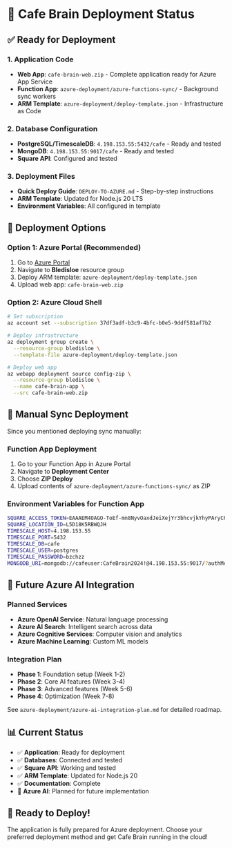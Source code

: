 # 🚀 Cafe Brain Deployment Status

## ✅ Ready for Deployment

### 1. Application Code
- **Web App**: `cafe-brain-web.zip` - Complete application ready for Azure App Service
- **Function App**: `azure-deployment/azure-functions-sync/` - Background sync workers
- **ARM Template**: `azure-deployment/deploy-template.json` - Infrastructure as Code

### 2. Database Configuration
- **PostgreSQL/TimescaleDB**: `4.198.153.55:5432/cafe` - Ready and tested
- **MongoDB**: `4.198.153.55:9017/cafe` - Ready and tested
- **Square API**: Configured and tested

### 3. Deployment Files
- **Quick Deploy Guide**: `DEPLOY-TO-AZURE.md` - Step-by-step instructions
- **ARM Template**: Updated for Node.js 20 LTS
- **Environment Variables**: All configured in template

## 🎯 Deployment Options

### Option 1: Azure Portal (Recommended)
1. Go to [Azure Portal](https://portal.azure.com)
2. Navigate to **Bledisloe** resource group
3. Deploy ARM template: `azure-deployment/deploy-template.json`
4. Upload web app: `cafe-brain-web.zip`

### Option 2: Azure Cloud Shell
```bash
# Set subscription
az account set --subscription 37df3adf-b3c9-4bfc-b0e5-9ddf581af7b2

# Deploy infrastructure
az deployment group create \
  --resource-group bledisloe \
  --template-file azure-deployment/deploy-template.json

# Deploy web app
az webapp deployment source config-zip \
  --resource-group bledisloe \
  --name cafe-brain-app \
  --src cafe-brain-web.zip
```

## 🔧 Manual Sync Deployment

Since you mentioned deploying sync manually:

### Function App Deployment
1. Go to your Function App in Azure Portal
2. Navigate to **Deployment Center**
3. Choose **ZIP Deploy**
4. Upload contents of `azure-deployment/azure-functions-sync/` as ZIP

### Environment Variables for Function App
```bash
SQUARE_ACCESS_TOKEN=EAAAEM4OAGO-ToEf-mn8NyvOaxdJeiXejYr3bhcvjkYhyPAryCRFhsd9h3smTYOv
SQUARE_LOCATION_ID=L5D18K5RBWQJH
TIMESCALE_HOST=4.198.153.55
TIMESCALE_PORT=5432
TIMESCALE_DB=cafe
TIMESCALE_USER=postgres
TIMESCALE_PASSWORD=bzchzz
MONGODB_URI=mongodb://cafeuser:CafeBrain2024!@4.198.153.55:9017/?authMechanism=SCRAM-SHA-256&authSource=cafe
```

## 🔮 Future Azure AI Integration

### Planned Services
- **Azure OpenAI Service**: Natural language processing
- **Azure AI Search**: Intelligent search across data
- **Azure Cognitive Services**: Computer vision and analytics
- **Azure Machine Learning**: Custom ML models

### Integration Plan
- **Phase 1**: Foundation setup (Week 1-2)
- **Phase 2**: Core AI features (Week 3-4)
- **Phase 3**: Advanced features (Week 5-6)
- **Phase 4**: Optimization (Week 7-8)

See `azure-deployment/azure-ai-integration-plan.md` for detailed roadmap.

## 📊 Current Status

- ✅ **Application**: Ready for deployment
- ✅ **Databases**: Connected and tested
- ✅ **Square API**: Working and tested
- ✅ **ARM Template**: Updated for Node.js 20
- ✅ **Documentation**: Complete
- 🔄 **Azure AI**: Planned for future implementation

## 🎉 Ready to Deploy!

The application is fully prepared for Azure deployment. Choose your preferred deployment method and get Cafe Brain running in the cloud!
